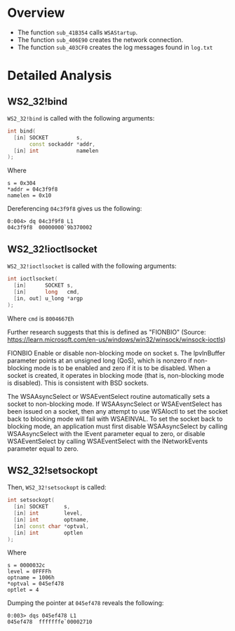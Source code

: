 # Overview

* The function `sub_41B354` calls `WSAStartup`. 
* The function `sub_406E90` creates the network connection.
* The function `sub_403CF0` creates the log messages found in `log.txt`

# Detailed Analysis

## WS2_32!bind

`WS2_32!bind` is called with the following arguments: 

```cpp
int bind(
  [in] SOCKET         s,
       const sockaddr *addr,
  [in] int            namelen
);
```

Where

```
s = 0x304
*addr = 04c3f9f8
namelen = 0x10
```

Dereferencing `04c3f9f8` gives us the following: 

```
0:004> dq 04c3f9f8 L1
04c3f9f8  00000000`9b370002
```

## WS2_32!ioctlsocket

`WS2_32!ioctlsocket` is called with the following arguments: 

```cpp
int ioctlsocket(
  [in]      SOCKET s,
  [in]      long   cmd,
  [in, out] u_long *argp
);
```

Where `cmd` is `8004667Eh`

Further research suggests that this is defined as "FIONBIO" (Source: https://learn.microsoft.com/en-us/windows/win32/winsock/winsock-ioctls)

>>>
FIONBIO
Enable or disable non-blocking mode on socket s. The lpvInBuffer parameter points at an unsigned long (QoS), which is nonzero if non-blocking mode is to be enabled and zero if it is to be disabled. When a socket is created, it operates in blocking mode (that is, non-blocking mode is disabled). This is consistent with BSD sockets.

The WSAAsyncSelect or WSAEventSelect routine automatically sets a socket to non-blocking mode. If WSAAsyncSelect or WSAEventSelect has been issued on a socket, then any attempt to use WSAIoctl to set the socket back to blocking mode will fail with WSAEINVAL. To set the socket back to blocking mode, an application must first disable WSAAsyncSelect by calling WSAAsyncSelect with the lEvent parameter equal to zero, or disable WSAEventSelect by calling WSAEventSelect with the lNetworkEvents parameter equal to zero.
>>>

## WS2_32!setsockopt

Then, `WS2_32!setsockopt` is called: 

```cpp
int setsockopt(
  [in] SOCKET     s,
  [in] int        level,
  [in] int        optname,
  [in] const char *optval,
  [in] int        optlen
);
```

Where

```
s = 0000032c
level = 0FFFFh
optname = 1006h
*optval = 045ef478
optlet = 4
```

Dumping the pointer at `045ef478` reveals the following: 

```
0:003> dqs 045ef478 L1
045ef478  fffffffe`00002710
```






